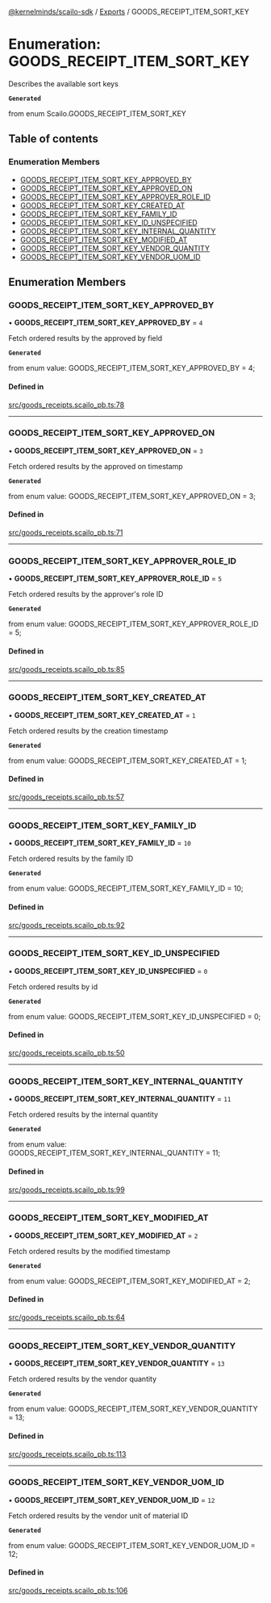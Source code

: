 [@kernelminds/scailo-sdk](../README.md) / [Exports](../modules.md) / GOODS\_RECEIPT\_ITEM\_SORT\_KEY

# Enumeration: GOODS\_RECEIPT\_ITEM\_SORT\_KEY

Describes the available sort keys

**`Generated`**

from enum Scailo.GOODS_RECEIPT_ITEM_SORT_KEY

## Table of contents

### Enumeration Members

- [GOODS\_RECEIPT\_ITEM\_SORT\_KEY\_APPROVED\_BY](GOODS_RECEIPT_ITEM_SORT_KEY.md#goods_receipt_item_sort_key_approved_by)
- [GOODS\_RECEIPT\_ITEM\_SORT\_KEY\_APPROVED\_ON](GOODS_RECEIPT_ITEM_SORT_KEY.md#goods_receipt_item_sort_key_approved_on)
- [GOODS\_RECEIPT\_ITEM\_SORT\_KEY\_APPROVER\_ROLE\_ID](GOODS_RECEIPT_ITEM_SORT_KEY.md#goods_receipt_item_sort_key_approver_role_id)
- [GOODS\_RECEIPT\_ITEM\_SORT\_KEY\_CREATED\_AT](GOODS_RECEIPT_ITEM_SORT_KEY.md#goods_receipt_item_sort_key_created_at)
- [GOODS\_RECEIPT\_ITEM\_SORT\_KEY\_FAMILY\_ID](GOODS_RECEIPT_ITEM_SORT_KEY.md#goods_receipt_item_sort_key_family_id)
- [GOODS\_RECEIPT\_ITEM\_SORT\_KEY\_ID\_UNSPECIFIED](GOODS_RECEIPT_ITEM_SORT_KEY.md#goods_receipt_item_sort_key_id_unspecified)
- [GOODS\_RECEIPT\_ITEM\_SORT\_KEY\_INTERNAL\_QUANTITY](GOODS_RECEIPT_ITEM_SORT_KEY.md#goods_receipt_item_sort_key_internal_quantity)
- [GOODS\_RECEIPT\_ITEM\_SORT\_KEY\_MODIFIED\_AT](GOODS_RECEIPT_ITEM_SORT_KEY.md#goods_receipt_item_sort_key_modified_at)
- [GOODS\_RECEIPT\_ITEM\_SORT\_KEY\_VENDOR\_QUANTITY](GOODS_RECEIPT_ITEM_SORT_KEY.md#goods_receipt_item_sort_key_vendor_quantity)
- [GOODS\_RECEIPT\_ITEM\_SORT\_KEY\_VENDOR\_UOM\_ID](GOODS_RECEIPT_ITEM_SORT_KEY.md#goods_receipt_item_sort_key_vendor_uom_id)

## Enumeration Members

### GOODS\_RECEIPT\_ITEM\_SORT\_KEY\_APPROVED\_BY

• **GOODS\_RECEIPT\_ITEM\_SORT\_KEY\_APPROVED\_BY** = ``4``

Fetch ordered results by the approved by field

**`Generated`**

from enum value: GOODS_RECEIPT_ITEM_SORT_KEY_APPROVED_BY = 4;

#### Defined in

[src/goods_receipts.scailo_pb.ts:78](https://github.com/scailo/ts-sdk/blob/c10a36b57201dfa5903d4b53efa1e62aa6208936/src/goods_receipts.scailo_pb.ts#L78)

___

### GOODS\_RECEIPT\_ITEM\_SORT\_KEY\_APPROVED\_ON

• **GOODS\_RECEIPT\_ITEM\_SORT\_KEY\_APPROVED\_ON** = ``3``

Fetch ordered results by the approved on timestamp

**`Generated`**

from enum value: GOODS_RECEIPT_ITEM_SORT_KEY_APPROVED_ON = 3;

#### Defined in

[src/goods_receipts.scailo_pb.ts:71](https://github.com/scailo/ts-sdk/blob/c10a36b57201dfa5903d4b53efa1e62aa6208936/src/goods_receipts.scailo_pb.ts#L71)

___

### GOODS\_RECEIPT\_ITEM\_SORT\_KEY\_APPROVER\_ROLE\_ID

• **GOODS\_RECEIPT\_ITEM\_SORT\_KEY\_APPROVER\_ROLE\_ID** = ``5``

Fetch ordered results by the approver's role ID

**`Generated`**

from enum value: GOODS_RECEIPT_ITEM_SORT_KEY_APPROVER_ROLE_ID = 5;

#### Defined in

[src/goods_receipts.scailo_pb.ts:85](https://github.com/scailo/ts-sdk/blob/c10a36b57201dfa5903d4b53efa1e62aa6208936/src/goods_receipts.scailo_pb.ts#L85)

___

### GOODS\_RECEIPT\_ITEM\_SORT\_KEY\_CREATED\_AT

• **GOODS\_RECEIPT\_ITEM\_SORT\_KEY\_CREATED\_AT** = ``1``

Fetch ordered results by the creation timestamp

**`Generated`**

from enum value: GOODS_RECEIPT_ITEM_SORT_KEY_CREATED_AT = 1;

#### Defined in

[src/goods_receipts.scailo_pb.ts:57](https://github.com/scailo/ts-sdk/blob/c10a36b57201dfa5903d4b53efa1e62aa6208936/src/goods_receipts.scailo_pb.ts#L57)

___

### GOODS\_RECEIPT\_ITEM\_SORT\_KEY\_FAMILY\_ID

• **GOODS\_RECEIPT\_ITEM\_SORT\_KEY\_FAMILY\_ID** = ``10``

Fetch ordered results by the family ID

**`Generated`**

from enum value: GOODS_RECEIPT_ITEM_SORT_KEY_FAMILY_ID = 10;

#### Defined in

[src/goods_receipts.scailo_pb.ts:92](https://github.com/scailo/ts-sdk/blob/c10a36b57201dfa5903d4b53efa1e62aa6208936/src/goods_receipts.scailo_pb.ts#L92)

___

### GOODS\_RECEIPT\_ITEM\_SORT\_KEY\_ID\_UNSPECIFIED

• **GOODS\_RECEIPT\_ITEM\_SORT\_KEY\_ID\_UNSPECIFIED** = ``0``

Fetch ordered results by id

**`Generated`**

from enum value: GOODS_RECEIPT_ITEM_SORT_KEY_ID_UNSPECIFIED = 0;

#### Defined in

[src/goods_receipts.scailo_pb.ts:50](https://github.com/scailo/ts-sdk/blob/c10a36b57201dfa5903d4b53efa1e62aa6208936/src/goods_receipts.scailo_pb.ts#L50)

___

### GOODS\_RECEIPT\_ITEM\_SORT\_KEY\_INTERNAL\_QUANTITY

• **GOODS\_RECEIPT\_ITEM\_SORT\_KEY\_INTERNAL\_QUANTITY** = ``11``

Fetch ordered results by the internal quantity

**`Generated`**

from enum value: GOODS_RECEIPT_ITEM_SORT_KEY_INTERNAL_QUANTITY = 11;

#### Defined in

[src/goods_receipts.scailo_pb.ts:99](https://github.com/scailo/ts-sdk/blob/c10a36b57201dfa5903d4b53efa1e62aa6208936/src/goods_receipts.scailo_pb.ts#L99)

___

### GOODS\_RECEIPT\_ITEM\_SORT\_KEY\_MODIFIED\_AT

• **GOODS\_RECEIPT\_ITEM\_SORT\_KEY\_MODIFIED\_AT** = ``2``

Fetch ordered results by the modified timestamp

**`Generated`**

from enum value: GOODS_RECEIPT_ITEM_SORT_KEY_MODIFIED_AT = 2;

#### Defined in

[src/goods_receipts.scailo_pb.ts:64](https://github.com/scailo/ts-sdk/blob/c10a36b57201dfa5903d4b53efa1e62aa6208936/src/goods_receipts.scailo_pb.ts#L64)

___

### GOODS\_RECEIPT\_ITEM\_SORT\_KEY\_VENDOR\_QUANTITY

• **GOODS\_RECEIPT\_ITEM\_SORT\_KEY\_VENDOR\_QUANTITY** = ``13``

Fetch ordered results by the vendor quantity

**`Generated`**

from enum value: GOODS_RECEIPT_ITEM_SORT_KEY_VENDOR_QUANTITY = 13;

#### Defined in

[src/goods_receipts.scailo_pb.ts:113](https://github.com/scailo/ts-sdk/blob/c10a36b57201dfa5903d4b53efa1e62aa6208936/src/goods_receipts.scailo_pb.ts#L113)

___

### GOODS\_RECEIPT\_ITEM\_SORT\_KEY\_VENDOR\_UOM\_ID

• **GOODS\_RECEIPT\_ITEM\_SORT\_KEY\_VENDOR\_UOM\_ID** = ``12``

Fetch ordered results by the vendor unit of material ID

**`Generated`**

from enum value: GOODS_RECEIPT_ITEM_SORT_KEY_VENDOR_UOM_ID = 12;

#### Defined in

[src/goods_receipts.scailo_pb.ts:106](https://github.com/scailo/ts-sdk/blob/c10a36b57201dfa5903d4b53efa1e62aa6208936/src/goods_receipts.scailo_pb.ts#L106)
